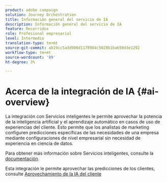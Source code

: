 ```yaml
---
product: adobe campaign
solution: Journey Orchestration
title: Información general del servicio de IA
description: Información general del servicio de IA
feature: Recorridos
role: Profesional empresarial
level: Intermedio
translation-type: tm+mt
source-git-commit: ab19cc5a3d998d1178984c5028b1ba650d3e1292
workflow-type: tm+mt
source-wordcount: '89'
ht-degree: 3%

---
```



# Acerca de la integración de IA {#ai-overview}

La integración con Servicios inteligentes le permite aprovechar la potencia de la inteligencia artificial y el aprendizaje automático en casos de uso de experiencias del cliente. Esto permite que los analistas de marketing configuren predicciones específicas de las necesidades de una empresa mediante configuraciones de nivel empresarial sin necesidad de experiencia en ciencia de datos.

Para obtener más información sobre Servicios inteligentes, consulte la [documentación](https://docs.adobe.com/content/help/en/experience-platform/intelligent-services/home.html).

Esta integración le permite aprovechar las predicciones de los clientes, consulte [Aprovechamiento de la IA del cliente](../ai-services/leveraging-customer-ai.md)

<!--* fatigue scores, see [Leveraging Journey AI](../ai-services/leveraging-fatigue-scores.md)-->
